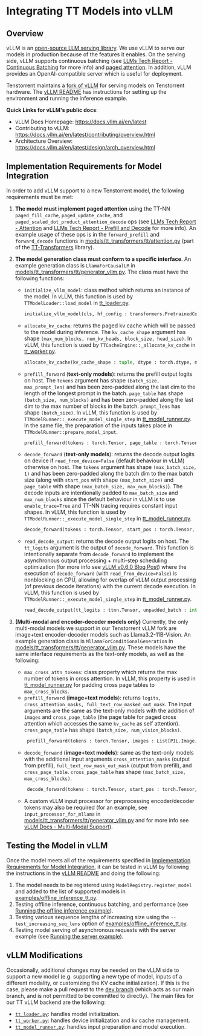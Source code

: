 # Integrating TT Models into vLLM

## Overview
vLLM is an [open-source LLM serving library](https://github.com/vllm-project/vllm). We use vLLM to serve our models in production because of the features it enables. On the serving side, vLLM supports continuous batching (see [LLMs Tech Report - Continuous Batching](./llms.md#34-continuous-batching) for more info) and [paged attention](https://arxiv.org/pdf/2309.06180). In addition, vLLM provides an OpenAI-compatible server which is useful for deployment.

Tenstorrent maintains a [fork of vLLM](https://github.com/tenstorrent/vllm/tree/dev) for serving models on Tenstorrent hardware. The [vLLM README](https://github.com/tenstorrent/vllm/tree/dev/tt_metal/README.md) has instructions for setting up the environment and running the inference example.

**Quick Links for vLLM's public docs**:
- vLLM Docs Homepage: https://docs.vllm.ai/en/latest
- Contributing to vLLM: https://docs.vllm.ai/en/latest/contributing/overview.html
- Architecture Overview: https://docs.vllm.ai/en/latest/design/arch_overview.html

## Implementation Requirements for Model Integration
In order to add vLLM support to a new Tenstorrent model, the following requirements must be met:

1. **The model must implement paged attention** using the TT-NN `paged_fill_cache`, `paged_update_cache`, and `paged_scaled_dot_product_attention_decode` ops (see [LLMs Tech Report - Attention](./llms.md#24-attention) and [LLMs Tech Report - Prefill and Decode](./llms.md#32-prefill-and-decode) for more info). An example usage of these ops is in the `forward_prefill` and `forward_decode` functions in [models/tt_transformers/tt/attention.py](https://github.com/tenstorrent/tt-metal/blob/main/models/tt_transformers/tt/attention.py) (part of the [TT-Transformers](https://github.com/tenstorrent/tt-metal/tree/main/models/tt_transformers) library).

2. **The model generation class must conform to a specific interface**. An example generation class is `LlamaForCausalLM` in [models/tt_transformers/tt/generator_vllm.py](https://github.com/tenstorrent/tt-metal/blob/main/models/tt_transformers/tt/generator_vllm.py). The class must have the following functions:
    - `initialize_vllm_model`: class method which returns an instance of the model. In vLLM, this function is used by `TTModelLoader::load_model` in [tt_loader.py](https://github.com/tenstorrent/vllm/blob/dev/vllm/model_executor/model_loader/tt_loader.py).
      ```python
      initialize_vllm_model(cls, hf_config : transformers.PretrainedConfig, mesh_device : ttnn.MeshDevice, max_batch_size : int)
      ```
    - `allocate_kv_cache`: returns the paged kv cache which will be passed to the model during inference. The `kv_cache_shape` argument has shape `(max_num_blocks, num_kv_heads, block_size, head_size)`. In vLLM, this function is used by `TTCacheEngine::_allocate_kv_cache` in [tt_worker.py](https://github.com/tenstorrent/vllm/blob/dev/vllm/worker/tt_worker.py).
      ```python
      allocate_kv_cache(kv_cache_shape : tuple, dtype : torch.dtype, num_layers : int)
      ```
    - `prefill_forward` (**text-only models**): returns the prefill output logits on host. The `tokens` argument has shape `(batch_size, max_prompt_len)` and has been zero-padded along the last dim to the length of the longest prompt in the batch. `page_table` has shape `(batch_size, num_blocks)` and has been zero-padded along the last dim to the max number of blocks in the batch. `prompt_lens` has shape `(batch_size)`. In vLLM, this function is used by `TTModelRunner::_execute_model_single_step` in [tt_model_runner.py](https://github.com/tenstorrent/vllm/blob/dev/vllm/worker/tt_model_runner.py). In the same file, the preparation of the inputs takes place in `TTModelRunner::prepare_model_input`.
      ```python
      prefill_forward(tokens : torch.Tensor, page_table : torch.Tensor, kv_cache : list, prompt_lens : torch.Tensor)
      ```
    - `decode_forward` (**text-only models**): returns the decode output logits on device if `read_from_device=False` (default behaviour in vLLM) otherwise on host. The `tokens` argument has shape `(max_batch_size, 1)` and has been zero-padded along the batch dim to the max batch size (along with `start_pos` with shape `(max_batch_size)` and `page_table` with shape `(max_batch_size, max_num_blocks)`). The decode inputs are intentionally padded to `max_batch_size` and `max_num_blocks` since the default behaviour in vLLM is to use `enable_trace=True` and TT-NN tracing requires constant input shapes. In vLLM, this function is used by `TTModelRunner::_execute_model_single_step` in [tt_model_runner.py](https://github.com/tenstorrent/vllm/blob/dev/vllm/worker/tt_model_runner.py).
      ```python
      decode_forward(tokens : torch.Tensor, start_pos : torch.Tensor, page_table : torch.Tensor, kv_cache : list, enable_trace : bool, read_from_device : bool)
      ```
    - `read_decode_output`: returns the decode output logits on host. The `tt_logits` argument is the output of `decode_forward`. This function is intentionally separate from `decode_forward` to implement the asynchronous output processing + multi-step scheduling optimization (for more info see [vLLM v0.6.0 Blog Post](https://blog.vllm.ai/2024/09/05/perf-update.html)) where the execution of `decode_forward` (with `read_from_device=False`) is nonblocking on CPU, allowing for overlap of vLLM output processing (of previous decode iterations) with the current decode execution. In vLLM, this function is used by `TTModelRunner::_execute_model_single_step` in [tt_model_runner.py](https://github.com/tenstorrent/vllm/blob/dev/vllm/worker/tt_model_runner.py).
      ```python
      read_decode_output(tt_logits : ttnn.Tensor, unpadded_batch : int)
      ```
3. **(Multi-modal and encoder-decoder models only)** Currently, the only multi-modal models we support in our Tenstorrent vLLM fork are image+text encoder-decoder models such as Llama3.2-11B-Vision. An example generation class is `MllamaForConditionalGeneration` in [models/tt_transformers/tt/generator_vllm.py](https://github.com/tenstorrent/tt-metal/blob/main/models/tt_transformers/tt/generator_vllm.py). These models have the same interface requirements as the text-only models, as well as the following:
   - `max_cross_attn_tokens`: class property which returns the max number of tokens in cross attention. In vLLM, this property is used in [tt_model_runner.py](https://github.com/tenstorrent/vllm/blob/dev/vllm/worker/tt_model_runner.py) for padding cross page tables to `max_cross_blocks`.
   - `prefill_forward` (**image+text models**): returns `logits, cross_attention_masks, full_text_row_masked_out_mask`. The input arguments are the same as the text-only models with the addition of `images` and `cross_page_table` (the page table for paged cross attention which accesses the same `kv_cache` as self attention). `cross_page_table` has shape `(batch_size, num_vision_blocks)`.
     ```python
      prefill_forward(tokens : torch.Tensor, images : List[PIL.Image.Image], page_table : torch.Tensor, kv_cache : list, prompt_lens : torch.Tensor, cross_page_table: torch.Tensor)
      ```
   - `decode_forward` (**image+text models**): same as the text-only models with the additional input arguments `cross_attention_masks` (output from prefill), `full_text_row_mask_out_mask` (output from prefill), and `cross_page_table`. `cross_page_table` has shape `(max_batch_size, max_cross_blocks)`.
     ```python
      decode_forward(tokens : torch.Tensor, start_pos : torch.Tensor, cross_attention_masks : list, full_text_row_masked_out_mask : list, page_table : torch.Tensor, kv_cache : list, cross_page_table : torch.Tensor, enable_trace : bool, read_from_device : bool)
      ```
   - A custom vLLM input processor for preprocessing encoder/decoder tokens may also be required (for an example, see `input_processor_for_mllama` in [models/tt_transformers/tt/generator_vllm.py](https://github.com/tenstorrent/tt-metal/blob/main/models/tt_transformers/tt/generator_vllm.py) and for more info see [vLLM Docs - Multi-Modal Support](https://docs.vllm.ai/en/latest/contributing/model/multimodal.html)).

## Testing the Model in vLLM
Once the model meets all of the requirements specified in [Implementation Requirements for Model Integration](#implementation-requirements-for-model-integration), it can be tested in vLLM by following the instructions in the [vLLM README](https://github.com/tenstorrent/vllm/tree/dev/tt_metal/README.md) and doing the following:
1. The model needs to be registered using `ModelRegistry.register_model` and added to the list of supported models in [examples/offline_inference_tt.py](https://github.com/tenstorrent/vllm/blob/dev/examples/offline_inference_tt.py).
2. Testing offline inference, continuous batching, and performance (see [Running the offline inference example](https://github.com/tenstorrent/vllm/blob/dev/tt_metal/README.md#running-the-offline-inference-example)).
3. Testing various sequence lengths of increasing size using the `--test_increasing_seq_lens` option of [examples/offline_inference_tt.py](https://github.com/tenstorrent/vllm/blob/dev/examples/offline_inference_tt.py).
4. Testing model serving of asynchronous requests with the server example (see [Running the server example](https://github.com/tenstorrent/vllm/blob/dev/tt_metal/README.md#running-the-server-example)).

## vLLM Modifications
Occasionally, additional changes may be needed on the vLLM side to support a new model (e.g. supporting a new type of model, inputs of a different modality, or customizing the KV cache initialization). If this is the case, please make a pull request to the [dev branch](https://github.com/tenstorrent/vllm/tree/dev) (which acts as our main branch, and is not permitted to be committed to directly). The main files for our TT vLLM backend are the following:
- [`tt_loader.py`](https://github.com/tenstorrent/vllm/blob/dev/vllm/model_executor/model_loader/tt_loader.py): handles model initialization.
- [`tt_worker.py`](https://github.com/tenstorrent/vllm/blob/dev/vllm/worker/tt_worker.py): handles device initialization and kv cache management.
- [`tt_model_runner.py`](https://github.com/tenstorrent/vllm/blob/dev/vllm/worker/tt_model_runner.py): handles input preparation and model execution.
